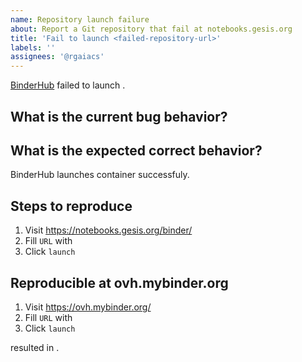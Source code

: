 ```yaml
---
name: Repository launch failure
about: Report a Git repository that fail at notebooks.gesis.org
title: 'Fail to launch <failed-repository-url>'
labels: ''
assignees: '@rgaiacs'
---
```


[BinderHub](https://github.com/jupyterhub/binderhub) failed to launch <failed-repository-url>.

## What is the current bug behavior?

<!-- Paste the build logs -->

## What is the expected correct behavior?

BinderHub launches container successfuly.

## Steps to reproduce

1. Visit https://notebooks.gesis.org/binder/
2. Fill `URL` with <failed-repository-url>
3. Click `launch`

## Reproducible at ovh.mybinder.org

1. Visit https://ovh.mybinder.org/
2. Fill `URL` with <failed-repository-url>
3. Click `launch`

resulted in <!-- same issue / different issue / no issue -->.

